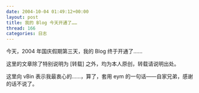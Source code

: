 ```yaml
---
date: 2004-10-04 01:49:12+00:00
layout: post
title: 我的 Blog 今天开通了……
thread: 166
categories: 日志
---
```


今天，2004 年国庆假期第三天，我的 Blog 终于开通了……

这里的文章除了特别说明为 [转载] 之外，均为本人原创，转载请说明出处。

这里向 vBin 表示我最衷心的……，算了，套用 eym 的一句话——自家兄弟，感谢的话不说了。
